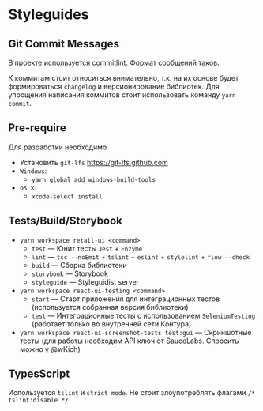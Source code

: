 # Styleguides

## Git Commit Messages

В проекте используется [commitlint](http://marionebl.github.io/commitlint/#/). Формат сообщений [таков](https://conventionalcommits.org/).

К коммитам стоит относиться внимательно, т.к. на их основе будет формироваться `changelog` и версионирование библиотек.
Для упрощения написания коммитов стоит использовать команду `yarn commit`.

## Pre-require

Для разработки необходимо

- Установить `git-lfs` https://git-lfs.github.com
- `Windows`:
  - `yarn global add windows-build-tools`
- `OS X`:
  - `xcode-select install`

## Tests/Build/Storybook

- `yarn workspace retail-ui <command>`
  - `test` — Юнит тесты `Jest` + `Enzyme`
  - `lint` — `tsc --noEmit` + `tslint` + `eslint` + `stylelint` + `flow --check`
  - `build` — Сборка библиотеки
  - `storybook` — Storybook
  - `styleguide` — Styleguidist server
- `yarn workspace react-ui-testing <command>`
  - `start` — Старт приложения для интеграционных тестов (используется собранная версия библиотеки)
  - `test` — Интеграционные тесты с использованием `SeleniumTesting` (работает только во внутренней сети Контура)
- `yarn workspace react-ui-screenshot-tests test:gui` — Скриншотные тесты (для работы необходим API ключ от SauceLabs. Спросить можно у @wKich)

## TypesScript

Используется `tslint` и `strict mode`. Не стоит злоупотреблять флагами `/* tslint:disable */`
